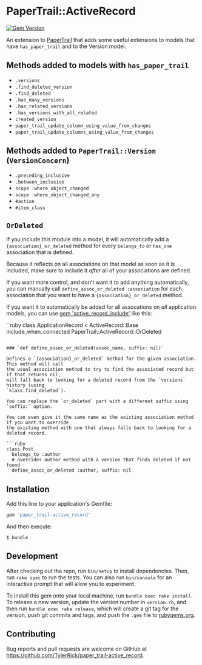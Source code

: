 # PaperTrail::ActiveRecord

[![Gem Version][1]][2]

An extension to [PaperTrail](https://github.com/paper-trail-gem/paper_trail)
that adds some useful extensions to models that have `has_paper_trail` and to the Version model.

## Methods added to models with `has_paper_trail`

- `.versions`
- `.find_deleted_version`
- `.find_deleted`
- `.has_many_versions`
- `.has_related_versions`
- `.has_versions_with_all_related`
- `created_version`
- `paper_trail_update_column_using_value_from_changes`
- `paper_trail_update_columns_using_value_from_changes`

## Methods added to `PaperTrail::Version` (`VersionConcern`)

- `.preceding_inclusive`
- `.between_inclusive`
- `scope :where_object_changed`
- `scope :where_object_changed_any`
- `#action`
- `#item_class`

## `OrDeleted`

If you include this module into a model, it will automatically add a `{association}_or_deleted`
method for every `belongs_to` or `has_one` association that is defined.

Because it reflects on all associations on that model as soon as it is included, make sure to
include it *after* all of your associations are defined.

If you want more control, and don't want it to add anything automatically, you can manually call
`define_assoc_or_deleted :association` for each association that you want to have a
`{association}_or_deleted` method.

If you want it to automatically be added for all assocations on *all* application models, you can
use [gem 'active_record_include'](https://github.com/TylerRick/active_record_include) like this:

``ruby
  class ApplicationRecord < ActiveRecord::Base
    include_when_connected PaperTrail::ActiveRecord::OrDeleted
```

### `def define_assoc_or_deleted(assoc_name, suffix: nil)`

Defines a `{association}_or_deleted` method for the given association. This method will call
the usual association method to try to find the associated record but if that returns nil,
will fall back to looking for a deleted record from the `versions` history (using
`klass.find_deleted`).

You can replace the `or_deleted` part with a different suffix using `suffix:` option.

You can even give it the same name as the existing association method if you want to override
the existing method with one that always falls back to looking for a deleted record.

```ruby
class Post
  belongs_to :author
  # overrides author method with a version that finds deleted if not found
  define_assoc_or_deleted :author, suffix: nil
```



## Installation

Add this line to your application's Gemfile:

```ruby
gem 'paper_trail-active_record'
```

And then execute:

    $ bundle

## Development

After checking out the repo, run `bin/setup` to install dependencies. Then, run `rake spec` to run the tests. You can also run `bin/console` for an interactive prompt that will allow you to experiment.

To install this gem onto your local machine, run `bundle exec rake install`. To release a new version, update the version number in `version.rb`, and then run `bundle exec rake release`, which will create a git tag for the version, push git commits and tags, and push the `.gem` file to [rubygems.org](https://rubygems.org).

## Contributing

Bug reports and pull requests are welcome on GitHub at
https://github.com/TylerRick/paper_trail-active_record.

[1]: https://badge.fury.io/rb/paper_trail-active_record.svg
[2]: https://rubygems.org/gems/paper_trail-active_record
